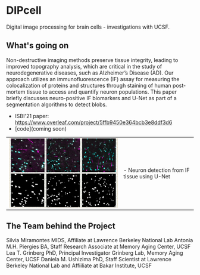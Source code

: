 DIPcell
=======

Digital image processing for brain cells - investigations with UCSF.

What's going on
---------------
Non-destructive imaging methods preserve tissue integrity, leading to improved topography analysis, which are critical in the study of neurodegenerative diseases, such as Alzheimer’s Disease (AD). Our approach utilizes an immunofluorescence (IF) assay for measuring the colocalization of proteins and structures through staining of human post-mortem tissue to access and quantify neuron populations. This paper briefly discusses neuro-positive IF biomarkers and U-Net as part of a segmentation algorithms to detect blobs.

-	ISBI'21 paper: https://www.overleaf.com/project/5ffb9450e364bcb3e8ddf3d6
- [code](coming soon)

<table border="0">
 <tr>
    <td><img src="ISBI-Img.png" width="600">
    </td>
    <td>
     <p>
      - Neuron detection from IF tissue using U-Net
     </p>
     </td>
 </tr>
</table>

The Team behind the Project
---------------------------
<item> Silvia Miramontes MIDS, Affiliate at Lawrence Berkeley National Lab </item>
<item> Antonia M.H. Piergies BA, Staff Research Associate at Memory Aging Center, UCSF </item>
<item> Lea T. Grinberg PhD, Principal Investigator Grinberg Lab, Memory Aging Center, UCSF </item>
<item> Daniela M. Ushizima PhD, Staff Scientist at Lawrence Berkeley National Lab and Affiiliate at Bakar Institute, UCSF </item>


